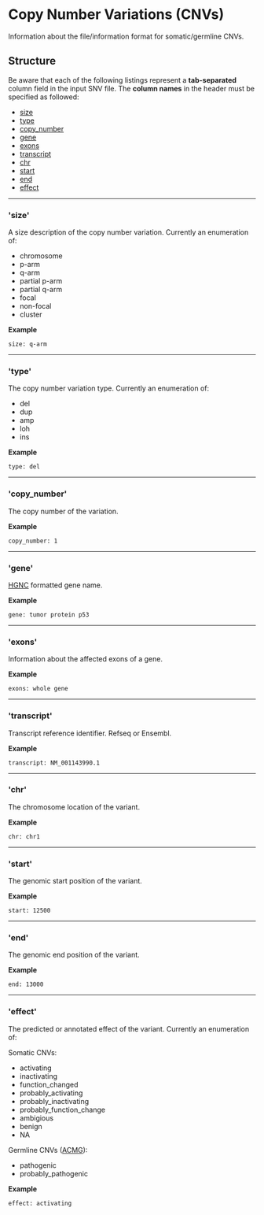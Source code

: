 # Copy Number Variations (CNVs)
Information about the file/information format for somatic/germline CNVs.

## Structure

Be aware that each of the following listings represent a **tab-separated** column field in the input SNV file. The **column names**
in the header must be specified as followed:

* [size](#size)
* [type](#type)
* [copy_number](#copynumber)
* [gene](#gene)
* [exons](#exons)
* [transcript](#transcript)
* [chr](#chr)
* [start](#start)
* [end](#end)
* [effect](#effect)

---

### <a name="size"></a>'size'
A size description of the copy number variation. Currently an enumeration of:

* chromosome
* p-arm
* q-arm
* partial p-arm
* partial q-arm
* focal
* non-focal
* cluster

**Example**

``size: q-arm``

---

### <a name="type"></a>'type'
The copy number variation type. Currently an enumeration of:

* del
* dup
* amp
* loh
* ins

**Example**

``type: del``

---

### <a name="copynumber"></a>'copy\_number'
The copy number of the variation.

**Example**


``copy_number: 1``

---

### <a name="gene"></a>'gene'
[HGNC](https://www.genenames.org) formatted gene name.

**Example**

``gene: tumor protein p53``

---

### <a name="exons"></a>'exons'
Information about the affected exons of a gene.

**Example**

``exons: whole gene``

---

### <a name="transcript"></a>'transcript'
Transcript reference identifier. Refseq or Ensembl.

**Example**

``transcript: NM_001143990.1``

---

### <a name="chr"></a>'chr'
The chromosome location of the variant.

**Example**

``chr: chr1``

---

### <a name="start"></a>'start'
The genomic start position of the variant.

**Example**

``start: 12500``

---

### <a name="end"></a>'end'
The genomic end position of the variant.

**Example**

``end: 13000``

---

### <a name="effect"></a>'effect'
The predicted or annotated effect of the variant. Currently an enumeration of:

Somatic CNVs:

* activating
* inactivating
* function_changed
* probably\_activating
* probably\_inactivating
* probably\_function\_change
* ambigious
* benign
* NA

Germline CNVs ([ACMG](https://www.acmg.net/)):

* pathogenic
* probably_pathogenic

**Example**

``effect: activating``

